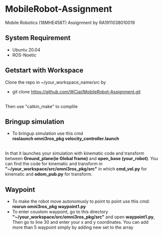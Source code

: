 # MobileRobot-Assignment
Mobile Robotics (18MHE458T) Assignment by RA1911038010019
## System Requirement 
* Ubuntu 20.04
* ROS-Noetic

## Getstart with Workspace
Clone the repo in ~/your_workspace_name/src by
* git clone https://github.com/WCjai/MobileRobot-Assignment.git

<br />Then use "catkin_make" to complile

## Bringup simulation
* To bringup simulation use this cmd
<br /><b>roslaunch omni3ros_pkg velocity_controller.launch</b>

<br /> In that it launches your simulation with kinematic code and transform between <b>Ground_plane(ie Global frame)</b> and <b>open_base (your_robot)</b>. You can find the code for kinematic and transform in <b>"~/your_workspace/src/omni3ros_pkg/src"</b> in which <b>cmd_vel.py</b> for kinematic and <b>odom_pub.py</b> for transform.
 
 ## Waypoint
 * To make the robot move autonomusly to point to point use this cmd:
 <br /><b>rosrun omni3ros_pkg waypoint1.py</b>
 * To enter coustom waypoint, go to  this directory <b>"~/your_workspace/src/omni3ros_pkg/src"</b> and open <b>waypoint1.py</b>, Then go to line 30 and enter your x and y coordinates. You can add more than 5 waypoint simply by adding new set to the array  

